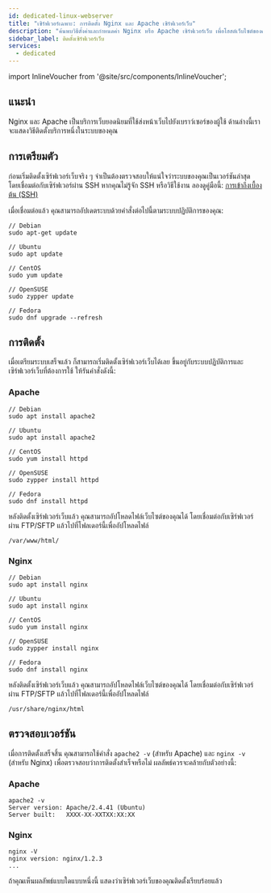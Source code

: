 ```yaml
---
id: dedicated-linux-webserver
title: "เซิร์ฟเวอร์เฉพาะ: การติดตั้ง Nginx และ Apache เซิร์ฟเวอร์เว็บ"
description: "ค้นพบวิธีตั้งค่าและกำหนดค่า Nginx หรือ Apache เซิร์ฟเวอร์เว็บ เพื่อโฮสต์เว็บไซต์ของคุณอย่างมีประสิทธิภาพ → เรียนรู้เพิ่มเติมตอนนี้"
sidebar_label: ติดตั้งเซิร์ฟเวอร์เว็บ
services:
  - dedicated
---
```


import InlineVoucher from '@site/src/components/InlineVoucher';

## แนะนำ

Nginx และ Apache เป็นบริการเว็บยอดนิยมที่ใช้ส่งหน้าเว็บไปยังเบราว์เซอร์ของผู้ใช้ ด้านล่างนี้เราจะแสดงวิธีติดตั้งบริการหนึ่งในระบบของคุณ

<InlineVoucher />

## การเตรียมตัว

ก่อนเริ่มติดตั้งเซิร์ฟเวอร์เว็บจริง ๆ จำเป็นต้องตรวจสอบให้แน่ใจว่าระบบของคุณเป็นเวอร์ชันล่าสุด โดยเชื่อมต่อกับเซิร์ฟเวอร์ผ่าน SSH หากคุณไม่รู้จัก SSH หรือวิธีใช้งาน ลองดูคู่มือนี้: [การเข้าถึงเบื้องต้น (SSH)](vserver-linux-ssh.md)

เมื่อเชื่อมต่อแล้ว คุณสามารถอัปเดตระบบด้วยคำสั่งต่อไปนี้ตามระบบปฏิบัติการของคุณ:

```
// Debian
sudo apt-get update

// Ubuntu
sudo apt update

// CentOS
sudo yum update

// OpenSUSE
sudo zypper update

// Fedora
sudo dnf upgrade --refresh
```



## การติดตั้ง

เมื่อเตรียมระบบเสร็จแล้ว ก็สามารถเริ่มติดตั้งเซิร์ฟเวอร์เว็บได้เลย ขึ้นอยู่กับระบบปฏิบัติการและเซิร์ฟเวอร์เว็บที่ต้องการใช้ ให้รันคำสั่งดังนี้:



### Apache

```
// Debian
sudo apt install apache2

// Ubuntu
sudo apt install apache2

// CentOS
sudo yum install httpd

// OpenSUSE
sudo zypper install httpd

// Fedora
sudo dnf install httpd
```

หลังติดตั้งเซิร์ฟเวอร์เว็บแล้ว คุณสามารถอัปโหลดไฟล์เว็บไซต์ของคุณได้ โดยเชื่อมต่อกับเซิร์ฟเวอร์ผ่าน FTP/SFTP แล้วไปที่โฟลเดอร์นี้เพื่ออัปโหลดไฟล์

```
/var/www/html/
```



### Nginx

```
// Debian
sudo apt install nginx

// Ubuntu
sudo apt install nginx

// CentOS
sudo yum install nginx

// OpenSUSE
sudo zypper install nginx

// Fedora
sudo dnf install nginx
```

หลังติดตั้งเซิร์ฟเวอร์เว็บแล้ว คุณสามารถอัปโหลดไฟล์เว็บไซต์ของคุณได้ โดยเชื่อมต่อกับเซิร์ฟเวอร์ผ่าน FTP/SFTP แล้วไปที่โฟลเดอร์นี้เพื่ออัปโหลดไฟล์

```
/usr/share/nginx/html
```



## ตรวจสอบเวอร์ชัน

เมื่อการติดตั้งเสร็จสิ้น คุณสามารถใช้คำสั่ง `apache2 -v` (สำหรับ Apache) และ `nginx -v` (สำหรับ Nginx) เพื่อตรวจสอบว่าการติดตั้งสำเร็จหรือไม่ ผลลัพธ์ควรจะคล้ายกับตัวอย่างนี้:



### Apache

```
apache2 -v
Server version: Apache/2.4.41 (Ubuntu)
Server built:   XXXX-XX-XXTXX:XX:XX
```



### Nginx

```
nginx -V
nginx version: nginx/1.2.3
...
```

ถ้าคุณเห็นผลลัพธ์แบบใดแบบหนึ่งนี้ แสดงว่าเซิร์ฟเวอร์เว็บของคุณติดตั้งเรียบร้อยแล้ว

<InlineVoucher />